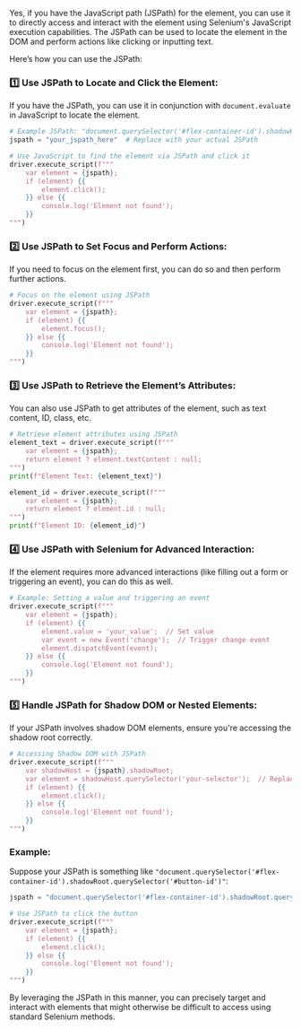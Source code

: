 Yes, if you have the JavaScript path (JSPath) for the element, you can use it to directly access and interact with the element using Selenium's JavaScript execution capabilities. The JSPath can be used to locate the element in the DOM and perform actions like clicking or inputting text.

Here’s how you can use the JSPath:

### 1️⃣ **Use JSPath to Locate and Click the Element:**

If you have the JSPath, you can use it in conjunction with `document.evaluate` in JavaScript to locate the element.

```python
# Example JSPath: "document.querySelector('#flex-container-id').shadowRoot.querySelector('#button-id')"
jspath = "your_jspath_here"  # Replace with your actual JSPath

# Use JavaScript to find the element via JSPath and click it
driver.execute_script(f"""
    var element = {jspath};
    if (element) {{
        element.click();
    }} else {{
        console.log('Element not found');
    }}
""")
```

### 2️⃣ **Use JSPath to Set Focus and Perform Actions:**

If you need to focus on the element first, you can do so and then perform further actions.

```python
# Focus on the element using JSPath
driver.execute_script(f"""
    var element = {jspath};
    if (element) {{
        element.focus();
    }} else {{
        console.log('Element not found');
    }}
""")
```

### 3️⃣ **Use JSPath to Retrieve the Element’s Attributes:**

You can also use JSPath to get attributes of the element, such as text content, ID, class, etc.

```python
# Retrieve element attributes using JSPath
element_text = driver.execute_script(f"""
    var element = {jspath};
    return element ? element.textContent : null;
""")
print(f"Element Text: {element_text}")

element_id = driver.execute_script(f"""
    var element = {jspath};
    return element ? element.id : null;
""")
print(f"Element ID: {element_id}")
```

### 4️⃣ **Use JSPath with Selenium for Advanced Interaction:**

If the element requires more advanced interactions (like filling out a form or triggering an event), you can do this as well.

```python
# Example: Setting a value and triggering an event
driver.execute_script(f"""
    var element = {jspath};
    if (element) {{
        element.value = 'your_value';  // Set value
        var event = new Event('change');  // Trigger change event
        element.dispatchEvent(event);
    }} else {{
        console.log('Element not found');
    }}
""")
```

### 5️⃣ **Handle JSPath for Shadow DOM or Nested Elements:**

If your JSPath involves shadow DOM elements, ensure you're accessing the shadow root correctly.

```python
# Accessing Shadow DOM with JSPath
driver.execute_script(f"""
    var shadowHost = {jspath}.shadowRoot;
    var element = shadowHost.querySelector('your-selector');  // Replace with your selector
    if (element) {{
        element.click();
    }} else {{
        console.log('Element not found');
    }}
""")
```

### Example:

Suppose your JSPath is something like `"document.querySelector('#flex-container-id').shadowRoot.querySelector('#button-id')"`:

```python
jspath = "document.querySelector('#flex-container-id').shadowRoot.querySelector('#button-id')"

# Use JSPath to click the button
driver.execute_script(f"""
    var element = {jspath};
    if (element) {{
        element.click();
    }} else {{
        console.log('Element not found');
    }}
""")
```

By leveraging the JSPath in this manner, you can precisely target and interact with elements that might otherwise be difficult to access using standard Selenium methods.
